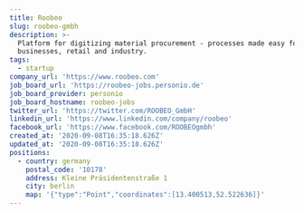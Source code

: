 ```yaml
---
title: Roobeo
slug: roobeo-gmbh
description: >-
  Platform for digitizing material procurement - processes made easy for craft
  businesses, retail and industry.
tags:
  - startup
company_url: 'https://www.roobeo.com'
job_board_url: 'https://roobeo-jobs.personio.de'
job_board_provider: personio
job_board_hostname: roobeo-jobs
twitter_url: 'https://twitter.com/ROOBEO_GmbH'
linkedin_url: 'https://www.linkedin.com/company/roobeo'
facebook_url: 'https://www.facebook.com/ROOBEOgmbh'
created_at: '2020-09-08T16:35:18.626Z'
updated_at: '2020-09-08T16:35:18.626Z'
positions:
  - country: germany
    postal_code: '10178'
    address: Kleine Präsidentenstraße 1
    city: berlin
    map: '{"type":"Point","coordinates":[13.400513,52.522636]}'
---
```


